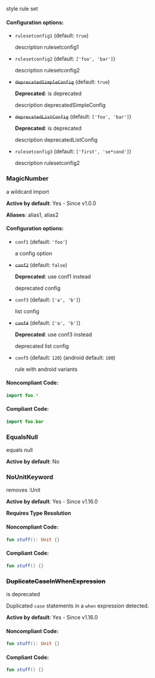 style rule set

#### Configuration options:

* ``rulesetconfig1`` (default: ``true``)

  description rulesetconfig1

* ``rulesetconfig2`` (default: ``['foo', 'bar']``)

  description rulesetconfig2

* ~~``deprecatedSimpleConfig``~~ (default: ``true``)

  **Deprecated**: is deprecated

  description deprecatedSimpleConfig

* ~~``deprecatedListConfig``~~ (default: ``['foo', 'bar']``)

  **Deprecated**: is deprecated

  description deprecatedListConfig

* ``rulesetconfig3`` (default: ``['first', 'se*cond']``)

  description rulesetconfig2

### MagicNumber

a wildcard import

**Active by default**: Yes - Since v1.0.0

**Aliases**: alias1, alias2

#### Configuration options:

* ``conf1`` (default: ``'foo'``)

  a config option

* ~~``conf2``~~ (default: ``false``)

  **Deprecated**: use conf1 instead

  deprecated config

* ``conf3`` (default: ``['a', 'b']``)

  list config

* ~~``conf4``~~ (default: ``['a', 'b']``)

  **Deprecated**: use conf3 instead

  deprecated list config

* ``conf5`` (default: ``120``) (android default: ``100``)

  rule with android variants

#### Noncompliant Code:

```kotlin
import foo.*
```

#### Compliant Code:

```kotlin
import foo.bar
```

### EqualsNull

equals null

**Active by default**: No

### NoUnitKeyword

removes :Unit

**Active by default**: Yes - Since v1.16.0

**Requires Type Resolution**

#### Noncompliant Code:

```kotlin
fun stuff(): Unit {}
```

#### Compliant Code:

```kotlin
fun stuff() {}
```

### ~~DuplicateCaseInWhenExpression~~

is deprecated

Duplicated `case` statements in a `when` expression detected.

**Active by default**: Yes - Since v1.16.0

#### Noncompliant Code:

```kotlin
fun stuff(): Unit {}
```

#### Compliant Code:

```kotlin
fun stuff() {}
```
